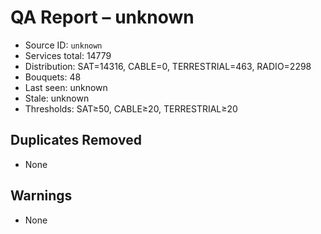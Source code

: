# QA Report – unknown

- Source ID: `unknown`
- Services total: 14779
- Distribution: SAT=14316, CABLE=0, TERRESTRIAL=463, RADIO=2298
- Bouquets: 48
- Last seen: unknown
- Stale: unknown
- Thresholds: SAT≥50, CABLE≥20, TERRESTRIAL≥20

## Duplicates Removed
- None

## Warnings
- None
